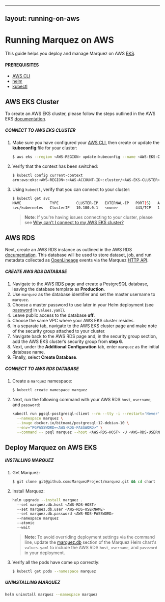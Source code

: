 <!-- SPDX-License-Identifier: Apache-2.0 -->

---
layout: running-on-aws
---

# Running Marquez on AWS

This guide helps you deploy and manage Marquez on AWS [EKS](https://aws.amazon.com/eks).

#### PREREQUISITES

* [AWS CLI](https://docs.aws.amazon.com/cli/latest/userguide/cli-chap-getting-started.html)
* [helm](https://helm.sh/docs/helm/helm_install/)
* [kubectl](https://kubernetes.io/docs/tasks/tools/)

## AWS EKS Cluster

To create an AWS EKS cluster, please follow the steps outlined in the AWS EKS [documentation](https://docs.aws.amazon.com/eks/latest/userguide/create-cluster.html).

##### CONNECT TO AWS EKS CLUSTER

1. Make sure you have configured your [AWS CLI](https://docs.aws.amazon.com/cli/latest/userguide/cli-configure-files.html), then create or update the **kubeconfig** file for your cluster:

   ```bash
   $ aws eks --region <AWS-REGION> update-kubeconfig --name <AWS-EKS-CLUSTER>
   ```

2. Verify that the context has been switched:

   ```bash
   $ kubectl config current-context
   arn:aws:eks:<AWS-REGION>:<AWS-ACCOUNT-ID>:cluster/<AWS-EKS-CLUSTER>
   ```

3. Using `kubectl`, verify that you can connect to your cluster:

   ```bash
   $ kubectl get svc
   NAME             TYPE        CLUSTER-IP   EXTERNAL-IP   PORT(S)   AGE
   svc/kubernetes   ClusterIP   10.100.0.1   <none>        443/TCP   1m
   ```

   > **Note**: If you're having issues connecting to your cluster, please see [Why can't I connect to my AWS EKS cluster?](https://aws.amazon.com/premiumsupport/knowledge-center/eks-cluster-connection)

## AWS RDS

Next, create an AWS RDS instance as outlined in the AWS RDS [documentation](https://docs.aws.amazon.com/AmazonRDS/latest/UserGuide/USER_CreateDBInstance.html). This database will be used to store dataset, job, and run metadata collected as [OpenLineage](https://openlineage.io) events via the Marquez [HTTP API](https://marquezproject.github.io/marquez/openapi.html).

##### CREATE AWS RDS DATABASE

1. Navigate to the AWS [RDS](https://console.aws.amazon.com/rds/home) page and create a PostgreSQL database, leaving the database template as **Production**.
2. Use `marquez` as the database identifier and set the master username to `marquez`.
3. Choose a master password to use later in your Helm deployment (see [password](https://github.com/MarquezProject/marquez/blob/main/chart/values.yaml#L32)  in `values.yaml`).
4. Leave public access to the database **off**.
5. Choose the same VPC where your AWS EKS cluster resides.
6. In a separate tab, navigate to the AWS EKS cluster page and make note of the security group attached to your cluster.
7. Navigate back to the AWS RDS page and, in the security group section, add the AWS EKS cluster’s security group from **step 6**.
8. Next, under the **Additional Configuration** tab, enter `marquez` as the initial database name.
9. Finally, select **Create Database**.

##### CONNECT TO AWS RDS DATABASE

1. Create a `marquez` namespace:

   ```bash
   $ kubectl create namespace marquez
   ```

2. Next, run the following command with your AWS RDS `host`, `username`, and `password`:

   ```bash
   kubectl run pgsql-postgresql-client --rm --tty -i --restart='Never' \
     --namespace marquez \
     --image docker.io/bitnami/postgresql:12-debian-10 \
     --env="PGPASSWORD=<AWS-RDS-PASSWORD>" \
     --command -- psql marquez --host <AWS-RDS-HOST> -U <AWS-RDS-USERNAME> -d marquez -p 5432
   ```

## Deploy Marquez on AWS EKS

##### INSTALLING MARQUEZ

1. Get Marquez:

   ```bash
   $ git clone git@github.com:MarquezProject/marquez.git && cd chart
   ```

2. Install Marquez:

   ```bash
   helm upgrade --install marquez .
     --set marquez.db.host <AWS-RDS-HOST>
     --set marquez.db.user <AWS-RDS-USERNAME>
     --set marquez.db.password <AWS-RDS-PASSWORD>
     --namespace marquez
     --atomic
     --wait
   ```

   > **Note:** To avoid overriding deployment settings via the command line, update the [marquez.db](https://github.com/MarquezProject/marquez/blob/main/chart/values.yaml#L27) section of the Marquez Helm chart's `values.yaml` to include the AWS RDS `host`, `username`, and `password` in your deployment.

3. Verify all the pods have come up correctly:

   ```bash
   $ kubectl get pods --namespace marquez
   ```

##### UNINSTALLING MARQUEZ

```bash
helm uninstall marquez --namespace marquez
```
